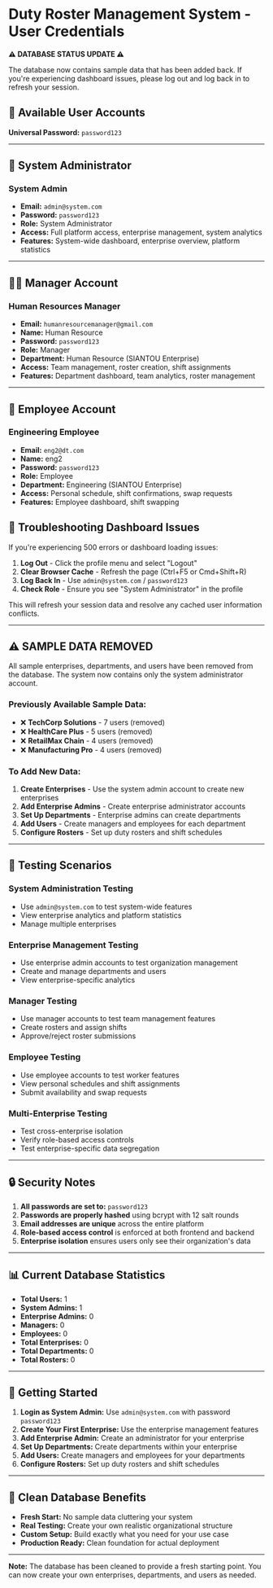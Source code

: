 # Duty Roster Management System - User Credentials

**⚠️ DATABASE STATUS UPDATE ⚠️**

The database now contains sample data that has been added back. If you're experiencing dashboard issues, please log out and log back in to refresh your session.

## 🔐 **Available User Accounts**
**Universal Password:** `password123`

---

## 👑 **System Administrator**

### System Admin
- **Email:** `admin@system.com`
- **Password:** `password123`
- **Role:** System Administrator
- **Access:** Full platform access, enterprise management, system analytics
- **Features:** System-wide dashboard, enterprise overview, platform statistics

---

## 👨‍💼 **Manager Account**

### Human Resources Manager
- **Email:** `humanresourcemanager@gmail.com`
- **Name:** Human Resource
- **Password:** `password123`
- **Role:** Manager
- **Department:** Human Resource (SIANTOU Enterprise)
- **Access:** Team management, roster creation, shift assignments
- **Features:** Department dashboard, team analytics, roster management

---

## 👥 **Employee Account**

### Engineering Employee
- **Email:** `eng2@dt.com`
- **Name:** eng2
- **Password:** `password123`
- **Role:** Employee
- **Department:** Engineering (SIANTOU Enterprise)
- **Access:** Personal schedule, shift confirmations, swap requests
- **Features:** Employee dashboard, shift swapping

## 🔄 **Troubleshooting Dashboard Issues**

If you're experiencing 500 errors or dashboard loading issues:

1. **Log Out** - Click the profile menu and select "Logout"
2. **Clear Browser Cache** - Refresh the page (Ctrl+F5 or Cmd+Shift+R)
3. **Log Back In** - Use `admin@system.com` / `password123`
4. **Check Role** - Ensure you see "System Administrator" in the profile

This will refresh your session data and resolve any cached user information conflicts.

---

## ⚠️ **SAMPLE DATA REMOVED**

All sample enterprises, departments, and users have been removed from the database. The system now contains only the system administrator account.

### **Previously Available Sample Data:**
- ❌ **TechCorp Solutions** - 7 users (removed)
- ❌ **HealthCare Plus** - 5 users (removed)
- ❌ **RetailMax Chain** - 4 users (removed)
- ❌ **Manufacturing Pro** - 4 users (removed)

### **To Add New Data:**
1. **Create Enterprises** - Use the system admin account to create new enterprises
2. **Add Enterprise Admins** - Create enterprise administrator accounts
3. **Set Up Departments** - Enterprise admins can create departments
4. **Add Users** - Create managers and employees for each department
5. **Configure Rosters** - Set up duty rosters and shift schedules

---

## 🎯 **Testing Scenarios**

### System Administration Testing
- Use `admin@system.com` to test system-wide features
- View enterprise analytics and platform statistics
- Manage multiple enterprises

### Enterprise Management Testing
- Use enterprise admin accounts to test organization management
- Create and manage departments and users
- View enterprise-specific analytics

### Manager Testing
- Use manager accounts to test team management features
- Create rosters and assign shifts
- Approve/reject roster submissions

### Employee Testing
- Use employee accounts to test worker features
- View personal schedules and shift assignments
- Submit availability and swap requests

### Multi-Enterprise Testing
- Test cross-enterprise isolation
- Verify role-based access controls
- Test enterprise-specific data segregation

---

## 🔒 **Security Notes**

1. **All passwords are set to:** `password123`
2. **Passwords are properly hashed** using bcrypt with 12 salt rounds
3. **Email addresses are unique** across the entire platform
4. **Role-based access control** is enforced at both frontend and backend
5. **Enterprise isolation** ensures users only see their organization's data

---

## 📊 **Current Database Statistics**

- **Total Users:** 1
- **System Admins:** 1
- **Enterprise Admins:** 0
- **Managers:** 0
- **Employees:** 0
- **Total Enterprises:** 0
- **Total Departments:** 0
- **Total Rosters:** 0

---

## 🚀 **Getting Started**

1. **Login as System Admin:** Use `admin@system.com` with password `password123`
2. **Create Your First Enterprise:** Use the enterprise management features
3. **Add Enterprise Admin:** Create an administrator for your enterprise
4. **Set Up Departments:** Create departments within your enterprise
5. **Add Users:** Create managers and employees for your departments
6. **Configure Rosters:** Set up duty rosters and shift schedules

---

## 🔧 **Clean Database Benefits**

- **Fresh Start:** No sample data cluttering your system
- **Real Testing:** Create your own realistic organizational structure
- **Custom Setup:** Build exactly what you need for your use case
- **Production Ready:** Clean foundation for actual deployment

---

**Note:** The database has been cleaned to provide a fresh starting point. You can now create your own enterprises, departments, and users as needed.
